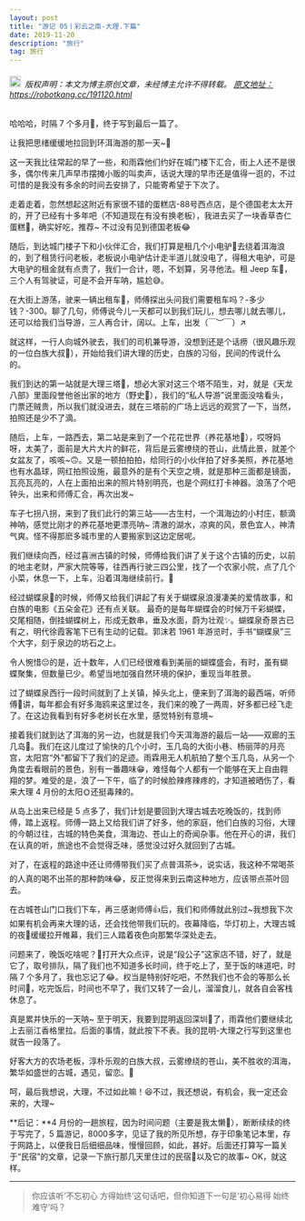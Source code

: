 ```yaml
---
layout: post
title: "游记 05丨彩云之南-大理.下篇"
date: 2019-11-20 
description: "旅行"
tag: 旅行
---   
```


<h6><img src="https://robotkang-1257995526.cos.ap-chengdu.myqcloud.com/icon/copyright.png" alt="copyright" style="display:inline;margin-bottom: -5px;" width="20" height="20"> 版权声明：本文为博主原创文章，未经博主允许不得转载。
<a target="_blank" href="https://robotkang.cc/191120.html">原文地址：https://robotkang.cc/191120.html</a>
</h6>

哈哈哈，时隔 7 个多月🤣，终于写到最后一篇了。    

让我把思绪缓缓地拉回到环洱海游的那一天~🤠    

这一天我比往常起的早了一些，和雨霖他们约好在城门楼下汇合，街上人还不是很多，偶尔传来几声早市摆摊小贩的叫卖声，话说大理的早市还是值得一逛的，不过可惜的是我没有多余的时间去安排了，只能寄希望于下次了。    

走着走着，忽然想起这附近有家很不错的蛋糕店-88号西点店，是个德国老太太开的，开了已经有十多年吧（不知道现在有没有换老板），我进去买了一块香草杏仁蛋糕🍰，确实好吃，推荐~   不过没有见到德国老板😂    

随后，到达城门楼子下和小伙伴汇合，我们打算是租几个小电驴🛵去绕着洱海浪的，到了租赁行问老板，老板说小电驴估计走半道儿就没电了，得租大电驴，可是大电驴的租金就有点贵了，我们一合计，嗯，不划算，另寻他法。租 Jeep 车🚙，三个人有驾驶证，可是不会开车呐，尴尬😅。   

在大街上游荡，驶来一辆出租车🚖，师傅探出头问我们需要租车吗？-多少钱？-300。聊了几句，师傅说今儿一天都可以到我们玩儿，想去哪儿就去哪儿，还可以给我们当导游，三人再合计，阔以。上车，出发（￣︶￣）↗　   

就这样，一行人向城外驶去，我们的司机兼导游，没想到还是个话痨（很风趣乐观的一位白族大叔👨），开始给我们讲大理的历史，白族的习俗，民间的传说什么的。    

我们到达的第一站就是大理三塔🗼，想必大家对这三个塔不陌生，对，就是《天龙八部》里面段誉他爸出家的地方（野史🤪），我们的“私人导游”说里面没啥看头，门票还贼贵，所以我们就没进去，就在三塔前的广场上远远的观赏了一下，当然，拍照还是少不了滴。    

随后，上车，一路西去，第二站是来到了一个花花世界（养花基地💐），哎呀妈呀，太美了，面前是大片大片的鲜花，背后是云雾缭绕的苍山，此情此景，就差个女盆友了，咳咳~🙃。又是一顿拍拍拍，给同行的小伙伴拍了好多美照，养花基地也有水晶球，网红拍照设施，最意外的是有个天空之境，就是那种三面都是镜面，瓦亮瓦亮的，人在上面拍出来的照片特别明亮，也是个网红打卡神器。浪荡了个吧钟头，出来和师傅汇合，再次出发~    

车子七拐八拐，来到了我们此行的第三站——古生村，一个洱海边的小村庄，额滴神呐，感觉比刚才的养花基地更漂亮呐~ 清澈的湖水，凉爽的风，景色宜人，神清气爽。怪不得那麽多城市里的人要搬家到这边定居呢。   

我们继续向西，经过喜洲古镇的时候，师傅给我们讲了关于这个古镇的历史，以前的地主老财，严家大院等等，往西再行驶三四公里，找了一个农家小院，点了几个小菜，休息一下，上车，沿着洱海继续前行。🚗    

经过蝴蝶泉🦋的时候，师傅又给我们讲起了有关于蝴蝶泉浪漫凄美的爱情故事，和白族的电影《五朵金花》还有点关联。 最奇的是每年蝴蝶会的时候万千彩蝴蝶，交尾相随，倒挂蝴蝶树上，形成无数串，垂及水面，蔚为壮观✨。蝴蝶泉奇景古已有之，明代徐霞客笔下已有生动的记载。郭沫若 1961 年游览时，手书“蝴蝶泉”三个大字，刻于泉边的坊石之上。    

令人惋惜😔的是，近十数年，人们已经很难看到美丽的蝴蝶盛会，有时，虽有蝴蝶聚集，但数量已少。希望当地加强自然环境的保护，重现当年胜景。    

过了蝴蝶泉西行一段时间就到了上关镇，掉头北上，便来到了洱海的最西端，听师傅🤠讲，每年都会有好多海鸥来这里过冬，我们来的晚了一两周，好多都已经飞走了。在这边我看到有好多老树长在水里，感觉特别有意境~     

接着我们就到达了洱海的另一边，也就是我们今天洱海游的最后一站——双廊的玉几岛🌄。我们在这儿度过了愉快的几个小时，玉几岛的大街小巷、杨丽萍的月亮宫，太阳宫“外”都留下了我们的足迹。雨霖用无人机航拍了整个玉几岛，从另一个角度去看眼前的景色，别有一番趣味😁，难怪每个人都有一个能够在天上自由翱翔的梦。难受的是，浪了一下午，临了的时候脸辣疼辣疼的，才知道被晒伤了，看来大理 4 月份的太阳🌞还挺毒辣的。    

从岛上出来已经是 5 点多了，我们计划是要回到大理古城去吃晚饭的，找到师傅，踏上返程。师傅一路上又给我们讲了好多，他的家庭，他们白族的习俗，大理的今朝过往，古城的特色美食，洱海边、苍山上的奇闻杂事。他在开心的讲，我们在认真的听，旅途也不会觉得乏味，感觉没过好久就回到了古城。    

对了，在返程的路途中还让师傅带我们买了点普洱茶☕，说实话，我这种不常喝茶的人真的喝不出茶的那种韵味😂，反正觉得来到云南这种地方，应该带点茶叶回去。      

在古城苍山门口我们下车，再三感谢师傅👍后，我们和师傅就此别过~我想我下次如果有机会再来大理的话，还会找他带我们玩的。夜幕降临，华灯初上，大理古城的夜🌛缓缓拉开帷幕，我们三人踏着夜色向那繁华深处走去。    

问题来了，晚饭吃啥呢？🤔打开大众点评，说是“段公子”这家店不错，好了，就是它了，取号排队，隔了我们也不知道多长时间，终于吃上了，至于饭的味道吧，时隔 7 个多月了，我也忘记了😂。权当是特别好吃吧，不然我们也不会的等那么长时间👀，吃完饭后，时间也不早了，我们又转了一会儿，溜溜食儿，就各自会客栈休息了。    

真是累并快乐的一天呐~ 至于明天，我要到昆明返回深圳🛫了，雨霖他们要继续北上去丽江香格里拉。后面的事情，就此按下不表。我的昆明-大理之行写到这里也就告一段落了。    

好客大方的农场老板，淳朴乐观的白族大叔，云雾缭绕的苍山，美不胜收的洱海，繁华如盛世的古城，遇见，留恋。💖   

呵，最后我想说，大理，不过如此嘛！😆不过，我还想说，有机会，我一定还会来的，大理~    

**后记：**4 月份的一趟旅程，因为时间问题（主要是我太懒🤪），断断续续的终于写完了，5 篇游记，8000多字，见证了我的所见所想，存于印象笔记本里，存于网路上，以便我日后细细品味，慢慢回顾，如此，甚好。后面还打算写一篇关于“民宿”的文章，记录一下旅行那几天里住过的民宿💒以及它的故事~ OK，就这样。      


           
----------
>  你应该听‘不忘初心 方得始终’这句话吧，但你知道下一句是‘初心易得 始终难守’吗？




  
